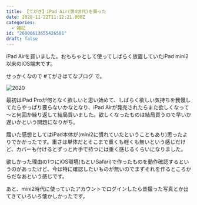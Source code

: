 ```yaml
---
title: 【てがき】iPad Air(第4世代)を買った
date: 2020-11-22T11:12:21.000Z
categories:
  - 雑記
id: "26006613655426501"
draft: false
---
```

iPad Airを買いました。おもちゃとして使ってしばらく放置していたiPad mini2以来のiOS端末です。

せっかくなので #てがきはてなブログ で。

<img alt="2020" src="https://cdn-ak.f.st-hatena.com/images/fotolife/m/mkizka/20201122/20201122014502.jpg" />

<!-- more -->

最初はiPad Proが何となく欲しいと思い始めて、しばらく欲しい気持ちを我慢してたらやっぱり要らないかなとなり、iPad Airが発売されたらまた欲しくなって～と何回か繰り返して結局買いました。欲しくなったものは結局買うので早いか遅いかという問題になりがち。

届いた感想としてはiPad本体が(mini2に慣れていたということもあり)思ったよりでかかったです。重さは単体だとそこまで重くも軽くも無いという感じだけど、カバーも付けるとずっと片手で持つには重く感じるくらいになりました。

欲しかった理由の1つにiOS環境(もといSafari)で作ったものを動作確認するというのがあったけど、今は特に確認したいものが無いのでまずそれを作るところからだなあという感じです。

あと、mini2時代に使っていたアカウントでログインしたら昔撮った写真とか出てきていろいろ懐かしかったです。

